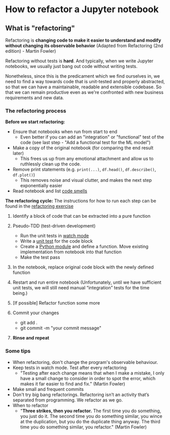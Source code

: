 # How to refactor a Jupyter notebook

## What is "refactoring"

Refactoring is **changing code to make it easier to understand and modify without changing its observable behavior** (Adapted from Refactoring (2nd edition) - Martin Fowler)

Refactoring without tests is **hard**. And typically, when we write Jupyter notebooks, we usually just bang out code without writing tests.

Nonetheless, since this is the predicament which we find ourselves in, we need to find a way towards code that is unit-tested and properly abstracted, so that we can have a maintainable, readable and extensible codebase. So that we can remain productive even as we're confronted with new business requirements and new data.

### The refactoring process

**Before we start refactoring:**

- Ensure that notebooks when run from start to end
    - Even better if you can add an "integration" or "functional" test of the code (see last step - "Add a functional test for the ML model")
- Make a copy of the original notebook (for comparing the end result later)
    - This frees us up from any emotional attachment and allow us to ruthlessly clean up the code.
- Remove print statements (e.g. `print(...)`, `df.head()`, `df.describe()`, `df.plot()`)
    - This removes noise and visual clutter, and makes the next step exponentially easier
- Read notebook and list [code smells](../README.md)


**The refactoring cycle:**
The instructions for how to run each step can be found in the [refactoring exercise](./refactoring-exercise.md)

1. Identify a block of code that can be extracted into a pure function
1. Pseudo-TDD (test-driven development)

    - Run the unit tests in [watch mode](./refactoring-exercise.md#getting-started)
    - Write a [unit test](../src/tests/test_preprocessing.py) for the code block
    - Create a [Python module](../src/preprocessing.py) and define a function. Move existing implementation from notebook into that function
    - Make the test pass
1. In the notebook, replace original code block with the newly defined function
1. Restart and run entire notebook (Unfortunately, until we have sufficient unit tests, we will still need manual “integration” tests for the time being.)
1. [If possible] Refactor function some more
1. Commit your changes
    - git add .
    - git commit -m "your commit message"
1. **Rinse and repeat**

### Some tips
- When refactoring, don't change the program's observable behaviour.
- Keep tests in watch mode. Test after every refactoring
    - "Testing after each change means that when I make a mistake, I only have a small change to consider in order to spot the error, which makes it far easier to find and fix." (Martin Fowler)
- Make small and frequent commits
- Don't try big bang refactorings. Refactoring isn’t an activity that’s separated from programming. We refactor as we go.
- When to refactor
    - "**Three strikes, then you refactor.** The first time you do something, you just do it. The second time you do something similar, you wince at the duplication, but you do the duplicate thing anyway. The third time you do something similar, you refactor." (Martin Fowler)
